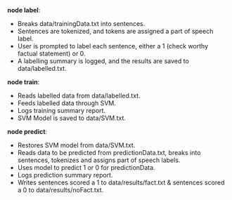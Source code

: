 **node label**:
- Breaks data/trainingData.txt into sentences.  
- Sentences are tokenized, and tokens are assigned a part of speech label.
- User is prompted to label each sentence, either a 1 (check worthy factual statement) or 0. 
- A labelling summary is logged, and the results are saved to data/labelled.txt.

**node train**:
- Reads labelled data from data/labelled.txt.
- Feeds labelled data through SVM.
- Logs training summary report.
- SVM Model is saved to data/SVM.txt.

**node predict**:
- Restores SVM model from data/SVM.txt.
- Reads data to be predicted from predictionData.txt, breaks into sentences, tokenizes and assigns part of speech labels.
- Uses model to predict 1 or 0 for predictionData.
- Logs prediction summary report.
- Writes sentences scored a 1 to data/results/fact.txt & sentences scored a 0 to data/results/noFact.txt.